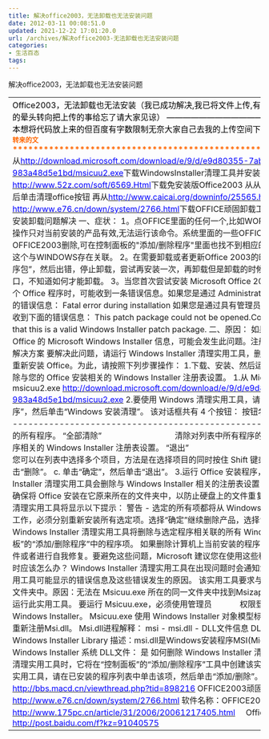 ```yaml
---
title: 解决office2003，无法卸载也无法安装问题
date: 2012-03-11 00:08:51.0
updated: 2021-12-22 17:01:20.0
url: /archives/解决office2003-无法卸载也无法安装问题
categories: 
- 生活百态
tags: 
---
```


<div>解决office2003，无法卸载也无法安装问题</div>
<div></div>
<table>
<tbody>
<tr>
<td>
<div id="blog_text">
<span style="color: #000000;">Office2003，无法卸载也无法安装（我已成功解决,我已将文件上传,有需要的兄弟自行[<a href="http://dinghui.ys168.com/" target="_blank"><span style="text-decoration: underline;"><span style="color: #0000ff;">下载</span></span></a>]，近日被认估权证搞的晕头转向把上传的事给忘了请大家见谅）
——————————————————————————————
本想将代码放上来的但百度有字数限制无奈大家自己去我的上传空间下文件名为“卸载你的OFFICE.rar”压包</span>
<span style="font-size: medium;"><strong><span style="color: #ff6600;"><span style="font-size: small;">以下是转来的文</span>
*****************************************************************************</span></strong></span>
从<a href="http://download.microsoft.com/download/e/9/d/e9d80355-7ab4-45b8-80e8-983a48d5e1bd/msicuu2.exe"><span style="text-decoration: underline;"><span style="color: #0000ff;">http://download.microsoft.com/download/e/9/d/e9d80355-7ab4-45b8-80e8-983a48d5e1bd/msicuu2.exe</span></span></a>下载WindowsInstaller清理工具并安装运行，删除office的安装信息
然后从<a href="http://www.52z.com/soft/6569.Html"><span style="text-decoration: underline;"><span style="color: #0000ff;">http://www.52z.com/soft/6569.Html</span></span></a>下载免安装版Office2003
从从压缩包中提取Office设置.exe并运行，然后单击清理office按钮
再从<a href="http://www.caicai.org/downinfo/25565.html"><span style="text-decoration: underline;"><span style="color: #0000ff;">http://www.caicai.org/downinfo/25565.html</span></span></a>或<a href="http://www.e76.cn/down/system/2766.html"><span style="text-decoration: underline;"><span style="color: #0000ff;">http://www.e76.cn/down/system/2766.html</span></span></a>下载OFFICE顽固卸载工具进行清理即可。
office2003无法正常安装卸载问题解决
一、症状：
1。点OFFICE里面的任何一个,比如WORD就会弹出一个错误的提示筐,说的是:这个操作只对当前安装的产品有效,无法运行该命令。系统里面的一些OFFICE文档也是无法识别的。现在想把OFFICE2003删除,可在控制面板的"添加/删除程序"里面也找不到相应的删除项目,用优化大师删除,又说不能删除,这个与WINDOWS存在关联。
2。在需要卸载或者更新Office 2003的时候，Window提示：“无法打开次修补程序包”，然后出错，停止卸载，尝试再安装一次，再卸载但是卸载的时候总是被错误打断！而不会出现卸载的窗口，不知道如何才能卸载。
3。当您首次尝试安装 Microsoft Office 2000 或 Microsoft Office XP，或者运行某个 Office 程序时，可能收到一条错误信息。如果您是通过 Administrator 用户帐户登录计算机的，可能收到下面的错误信息：
Fatal error during installation
如果您是通过具有管理员权限的标准用户帐户登录计算机的，可能收到下面的错误信息：
This patch package could not be opened.Contact the application vendor to verify that this is a valid Windows Installer patch package.
二、原因：
如果注册表中包含来自安装的较低版本 Office 的 Microsoft Windows Installer 信息，可能会发生此问题。注册表中包含错误的有关office的信息。
三、解决方案
要解决此问题，请运行 Windows Installer 清理实用工具，删除 Windows Installer 注册表设置，然后重新安装 Office。为此，请按照下列步骤操作： 1.下载、安装、然后运行 Windows Installer 清理实用工具，删除与您的 Office 安装相关的 Windows Installer 注册表设置。
1.从 Microsoft 下载中心可以下载以下文件：
msicuu2.exe <a href="http://download.microsoft.com/download/e/9/d/e9d80355-7ab4-45b8-80e8-983a48d5e1bd/msicuu2.exe"><span style="text-decoration: underline;"><span style="color: #0000ff;">http://download.microsoft.com/download/e/9/d/e9d80355-7ab4-45b8-80e8-983a48d5e1bd/msicuu2.exe</span></span></a>
2.要使用 Windows 清理实用工具，请按下列步骤操作：
a. 单击“开始”，指向“程序”，然后单击“Windows 安装清理”。
该对话框共有 4 个按钮：
按钮名称                     用途
---------------------------------------------------------------------
“全选”                     选择列表中的所有程序。
“全部清除”                                  清除对列表中所有程序的选择。
“删除”                     删除与所选程序相关的 Windows Installer 注册表设置。
“退出”                                    退出 Windows Installer 清理实用工具。
您可以在列表中选择多个项目，方法是在选择项目的同时按住 Shift 键或 Ctrl 键。
b. 选择要删除的程序，然后单击“删除”。
c. 单击“确定”，然后单击“退出”。
3.运行 Office 安装程序，重新安装 Office。
注意：由于 Windows Installer 清理实用工具会删除与 Windows Installer 相关的注册表设置，而不会删除 Office 程序文件，因此，请确保将 Office 安装在它原来所在的文件夹中，以防止硬盘上的文件重复。
如果单击“删除”，Windows Installer 清理实用工具将显示以下提示：
警告 - 选定的所有项都将从 Windows Installer数据库中删除。要使这些项正常工作，必须分别重新安装所有选定项。选择“确定”继续删除产品，选择“取消”终止删除操作。
如果单击“确定”，Windows Installer 清理实用工具将删除与选定程序相关联的所有 Windows Installer信息，其中包括“控制面板”的“添加/删除程序”中的程序项。
如果删除计算机上当前安装的程序的设置，则该程序将无法再添加或删除组件或者进行自我修复。要避免这些问题，Microsoft 建议您在使用这些程序之前重新安装它们。
在出现错误信息时应该怎么办？
Windows Installer 清理实用工具在出现问题时会通知您。下表列出了Windows Installer 清理实用工具可能显示的错误信息及这些错误发生的原因。
该实用工具要求与 Msizap.exe版本 2 或更高版本位于同一文件夹中。原因：无法在 Msicuu.exe 所在的同一文件夹中找到Msizap.exe 版本 2。
您必须具有管理员权限才能运行此实用工具。
要运行 Msicuu.exe，必须使用管理员             权限登录。
此实用工具要求安装并正确注册Windows Installer。
Msicuu.exe 使用 Windows Installer 对象模型标识已安装的产品。要更正此问题，请尝试重新注册Msi.dll。
Msi.dll进程解释：
msi - msi.dll - DLL文件信息
DLL 文件： msi 或者 msi.dll
DLL 名称： Windows Installer Library
描述：msi.dll是Windows安装程序MSI(Microsoft Installer)相关模块。
属于： Windows Installer
系统 DLL文件： 是
如何删除 Windows Installer 清理实用工具？
当安装 Windows Installer 清理实用工具时，它将在“控制面板”的“添加/删除程序”工具中创建该实用工具项。要删除 WindowsInstaller 清理实用工具，请在已安装的程序列表中单击该项，然后单击“添加/删除”。
四、其它工具下载：
<a href="http://bbs.macd.cn/viewthread.php?tid=898216"><span style="text-decoration: underline;"><span style="color: #0000ff;">http://bbs.macd.cn/viewthread.php?tid=898216</span></span></a>
OFFICE2003顽固卸载〖绿色版〗
<a href="http://www.e76.cn/down/system/2766.html"><span style="text-decoration: underline;"><span style="color: #0000ff;">http://www.e76.cn/down/system/2766.html</span></span></a>
软件名称：OFFICE2003顽固卸载
<a href="http://www.175pc.cn/article/31/2006/20061217405.html"><span style="text-decoration: underline;"><span style="color: #0000ff;">http://www.175pc.cn/article/31/2006/20061217405.html</span></span></a>
&nbsp;
&nbsp;
Office 2003精彩问答集
<a href="http://post.baidu.com/f?kz=91040575"><span style="text-decoration: underline;"><span style="color: #0000ff;">http://post.baidu.com/f?kz=91040575</span></span></a>
</div></td>
</tr>
</tbody>
</table>